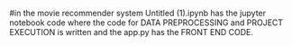 #in the movie recommender system  Untitled (1).ipynb has the jupyter notebook code where the code for DATA PREPROCESSING and PROJECT EXECUTION is written and the app.py has the FRONT END CODE.
